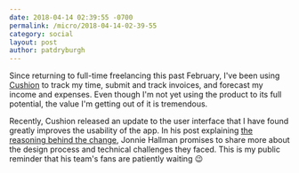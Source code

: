 ```yaml
---
date: 2018-04-14 02:39:55 -0700
permalink: /micro/2018-04-14-02-39-55
category: social
layout: post
author: patdryburgh
---
```


Since returning to full-time freelancing this past February, I've been using [Cushion][cu] to track my time, submit and track invoices, and forecast my income and expenses. Even though I'm not yet using the product to its full potential, the value I'm getting out of it is tremendous.

Recently, Cushion released an update to the user interface that I have found greatly improves the usability of the app. In his post explaining [the reasoning behind the change][tc], Jonnie Hallman promises to share more about the design process and technical challenges they faced. This is my public reminder that his team's fans are patiently waiting 😉

[cu]: http://cushionapp.com
[tc]: http://cushionapp.com/journal/restructuring-an-evolving-app-part-1